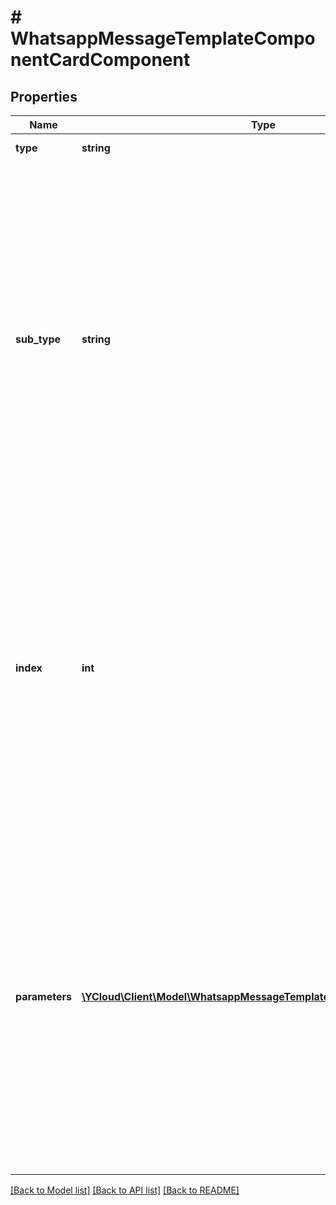 # # WhatsappMessageTemplateComponentCardComponent

## Properties

Name | Type | Description | Notes
------------ | ------------- | ------------- | -------------
**type** | **string** | Component type. |
**sub_type** | **string** | **Required when type is &#x60;button&#x60;.** Type of button. - &#x60;quick_reply&#x60;: Refers to a previously created quick reply button that allows for the customer to return a predefined message. - &#x60;url&#x60;: Refers to a previously created url button that allows the customer to visit the URL generated by appending the text parameter to the predefined prefix URL in the template. | [optional]
**index** | **int** | **Required when &#x60;type&#x60; &#x3D; &#x60;button&#x60;. Not used for the other types.** Indicates order in which button should appear, if the template uses multiple buttons. Buttons are zero-indexed, so setting value to 0 will cause the button to appear first, and another button with an index of 1 will appear next, etc. | [optional]
**parameters** | [**\YCloud\Client\Model\WhatsappMessageTemplateComponentParameter[]**](WhatsappMessageTemplateComponentParameter.md) | **Required when &#x60;type&#x60; &#x3D; &#x60;button&#x60;, or there are variables in the corresponding template component, or the card component &#x60;HEADER&#x60; format is media (&#x60;IMAGE&#x60;, &#x60;VIDEO&#x60;).** Array of parameter objects with the content of the message. For components of &#x60;type&#x60; &#x3D; &#x60;button&#x60;, see the [button parameter object](https://developers.facebook.com/docs/whatsapp/cloud-api/reference/messages#button-parameter-object). | [optional]

[[Back to Model list]](../../README.md#models) [[Back to API list]](../../README.md#endpoints) [[Back to README]](../../README.md)
